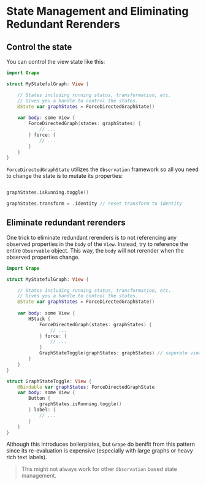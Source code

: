 # State Management and Eliminating Redundant Rerenders



## Control the state

You can control the view state like this:

```swift
import Grape

struct MyStatefulGraph: View {

    // States including running status, transformation, etc.
    // Gives you a handle to control the states.
    @State var graphStates = ForceDirectedGraphState() 
    
    var body: some View {
        ForceDirectedGraph(states: graphStates) {
            // ...
        } force: {
            // ...
        }
    }
}
```

`ForceDirectedGraphState` utilizes the `Observation` framework so all you need to change the state is to mutate its properties:

```swift

graphStates.isRunning.toggle()

graphStates.transform = .identity // reset transform to identity

```

## Eliminate redundant rerenders

One trick to eliminate redundant rerenders is to not referencing any observed properties in the `body` of the `View`. Instead, try to reference the entire `Observable` object. This way, the `body` will not rerender when the observed properties change.

```swift
import Grape

struct MyStatefulGraph: View {

    // States including running status, transformation, etc.
    // Gives you a handle to control the states.
    @State var graphStates = ForceDirectedGraphState() 
    
    var body: some View {
        HStack {
            ForceDirectedGraph(states: graphStates) {
                // ...
            } force: {
                // ...
            }
            GraphStateToggle(graphStates: graphStates) // seperate views so we can reference the entire graphStates
        }
    }
}

struct GraphStateToggle: View {
    @Bindable var graphStates: ForceDirectedGraphState
    var body: some View {
        Button {
            graphStates.isRunning.toggle()
        } label: {
            // ...
        }
    }
}
```

Although this introduces boilerplates, but `Grape` do benifit from this pattern since its re-evaluation is expensive (especially with large graphs or heavy rich text labels).

> This might not always work for other `Observation` based state management. 